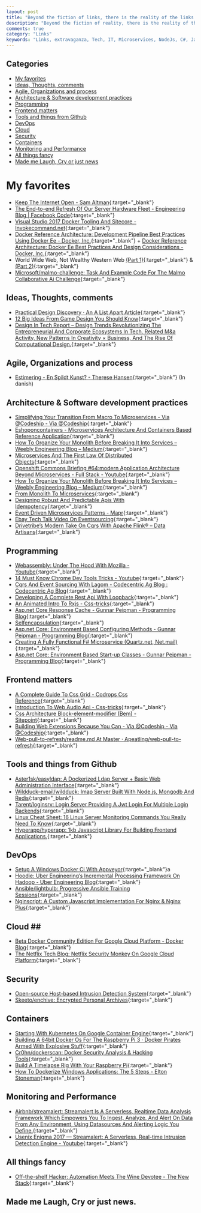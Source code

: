 ```yaml
---
layout: post
title: "Beyond the fiction of links, there is the reality of the links."
description: "Beyond the fiction of reality, there is the reality of the fiction. -  Slavoj Žižek,"
comments: true
category: "Links"
keywords: "Links, extravaganza, Tech, IT, Microservices, NodeJs, C#, Javascript, Solution architecture"
---
```


## Categories ##
* [My favorites](#favorites)
* [Ideas, Thoughts, comments](#ideas)
* [Agile, Organizations and process](#agile)
* [Architecture & Software development practices](#development)
* [Programming](#net)
* [Frontend matters](#web)
* [Tools and things from Github](#tools)
* [DevOps](#devops)
* [Cloud](#cloud)
* [Security](#security)
* [Containers](#containers)
* [Monitoring and Performance](#monitoring)
* [All things fancy](#buzz)
* [Made me Laugh, Cry or just news](#news)

# My favorites<a name="favorites"></a> #
* [Keep The Internet Open - Sam Altman](http://blog.samaltman.com/keep-the-internet-open){:target="_blank"}
* [The End-to-end Refresh Of Our Server Hardware Fleet - Engineering Blog | Facebook Code](https://code.facebook.com/posts/1241554625959357/the-end-to-end-refresh-of-our-server-hardware-fleet/){:target="_blank"}
* [Visual Studio 2017 Docker Tooling And Sitecore - Invokecommand.net](http://invokecommand.net/posts/vs2017-docker-tooling-and-sitecore){:target="_blank"}
* [Docker Reference Architecture: Development Pipeline Best Practices Using Docker Ee - Docker, Inc.](https://success.docker.com/Architecture/Docker_Reference_Architecture%3A_Development_Pipeline_Best_Practices_Using_Docker_EE){:target="_blank"} + [Docker Reference Architecture: Docker Ee Best Practices And Design Considerations - Docker, Inc.](https://success.docker.com/Architecture/Docker_Reference_Architecture:_Docker_EE_Best_Practices_and_Design_Considerations){:target="_blank"}
* World Wide Web, Not Wealthy Western Web  [(Part 1)](https://www.smashingmagazine.com/2017/03/world-wide-web-not-wealthy-western-web-part-1/){:target="_blank"} & [(Part 2)](https://www.smashingmagazine.com/2017/03/world-wide-web-not-wealthy-western-web-part-2/){:target="_blank"}
* [Microsoft/malmo-challenge: Task And Example Code For The Malmo Collaborative Ai Challenge](https://github.com/Microsoft/malmo-challenge){:target="_blank"}

## Ideas, Thoughts, comments <a name="ideas"></a> ##
* [Practical Design Discovery · An A List Apart Article](https://alistapart.com/article/practical-design-discovery){:target="_blank"}
* [12 Big Ideas From Game Design You Should Know](http://eleganthack.com/12-big-ideas-from-game-design-you-should-know/){:target="_blank"}
* [Design In Tech Report – Design Trends Revolutionizing The Entrepreneurial And Corporate Ecosystems In Tech. Related M&a Activity, New Patterns In Creativity × Business, And The Rise Of Computational Design.](https://designintechreport.wordpress.com/){:target="_blank"}

## Agile, Organizations and process<a name="agile"></a> ##
* [Estimering - En Spildt Kunst? - Therese Hansen](http://qed.dk/therese-hansen/2017/03/10/estimering-en-spildt-kunst/){:target="_blank"} (In danish)

## Architecture & Software development practices <a name="development"></a> ##
* [Simplifying Your Transition From Macro To Microservices - Via @Codeship - Via @Codeship](https://blog.codeship.com/simplifying-your-transition-from-macro-to-microservices/){:target="_blank"}
* [Eshoponcontainers - Microservices Architecture And Containers Based Reference Application](https://github.com/dotnet/eShopOnContainers){:target="_blank"}
* [How To Organize Your Monolith Before Breaking It Into Services – Weebly Engineering Blog – Medium](https://medium.com/weebly-engineering/how-to-organize-your-monolith-before-breaking-it-into-services-69cbdb9248b0#.dcy5paakw){:target="_blank"}
* [Microservices And The First Law Of Distributed Objects](http://philcalcado.com/2017/03/02/microservices_vs_1st_law_distributed_objects.html){:target="_blank"}
* [Openshift Commons Briefing #64:modern Application Architecture Beyond Microservices - Full Stack - Youtube](https://www.youtube.com/watch?v=SUP505JA9Mw){:target="_blank"}
* [How To Organize Your Monolith Before Breaking It Into Services – Weebly Engineering Blog – Medium](https://medium.com/weebly-engineering/how-to-organize-your-monolith-before-breaking-it-into-services-69cbdb9248b0#.dcy5paakw){:target="_blank"}
* [From Monolith To Microservices](https://blog.poki.com/from-monolith-to-microservices-b16bae1d6c9d#.ovgvtbc74){:target="_blank"}
* [Designing Robust And Predictable Apis With Idempotency](https://stripe.com/blog/idempotency?__s=amwwwz5judsp1dsfgko7){:target="_blank"}
* [Event Driven Microservices Patterns - Mapr](https://www.mapr.com/blog/event-driven-microservices-patterns?__s=amwwwz5judsp1dsfgko7){:target="_blank"}
* [Ebay Tech Talk Video On Eventsourcing](https://ebaytech.berlin/tech-talk-video-on-eventsourcing-8db880bfa87?__s=amwwwz5judsp1dsfgko7#.bhgirg6c8){:target="_blank"}
* [Drivetribe’s Modern Take On Cqrs With Apache Flink® – Data Artisans](https://data-artisans.com/drivetribe-cqrs-apache-flink/){:target="_blank"}

## Programming <a name="net"></a> ##
* [Webassembly: Under The Hood With Mozilla - Youtube](https://www.youtube.com/watch?v=o52_5qAJhNg){:target="_blank"}
* [14 Must Know Chrome Dev Tools Tricks - Youtube](https://www.youtube.com/watch?v=xkzDaKwinA8){:target="_blank"}
* [Cqrs And Event Sourcing With Lagom - Codecentric Ag Blog : Codecentric Ag Blog](https://blog.codecentric.de/en/2017/02/cqrs-event-sourcing-lagom/?__s=amwwwz5judsp1dsfgko7){:target="_blank"}
* [Developing A Complete Rest Api With Loopback](https://blog.optis.be/developing-a-complete-rest-api-with-loopback-a3190edc105a#.ehv74gh05){:target="_blank"}
* [An Animated Intro To Rxjs - Css-tricks](https://css-tricks.com/animated-intro-rxjs/){:target="_blank"}
* [Asp.net Core Response Cache - Gunnar Peipman - Programming Blog](http://gunnarpeipman.com/2017/03/aspnet-core-response-cache/){:target="_blank"}
* [Selfencapsulation](https://martinfowler.com/bliki/SelfEncapsulation.html){:target="_blank"}
* [Asp.net Core: Environment Based Configuring Methods - Gunnar Peipman - Programming Blog](http://gunnarpeipman.com/2017/03/aspnet-core-configure-environment/){:target="_blank"}
* [Creating A Fully Functional F# Microservice (Quartz.net, Net.mail)](https://mnie.github.io/2017-03-11-sentimentAppPart3/){:target="_blank"}
* [Asp.net Core: Environment Based Start-up Classes - Gunnar Peipman - Programming Blog](http://gunnarpeipman.com/2017/03/aspnet-core-startup-classes/){:target="_blank"}

## Frontend matters <a name="web"></a> ##
* [A Complete Guide To Css Grid - Codrops Css Reference](https://tympanus.net/codrops/css_reference/grid/){:target="_blank"}
* [Introduction To Web Audio Api - Css-tricks](https://css-tricks.com/introduction-web-audio-api/){:target="_blank"}
* [Css Architecture Block-element-modifier (Bem) - Sitepoint](https://www.sitepoint.com/css-architecture-block-element-modifier-bem/){:target="_blank"}
* [Building Web Extensions Because You Can - Via @Codeship - Via @Codeship](https://blog.codeship.com/building-web-extensions-because-you-can/){:target="_blank"}
* [Web-pull-to-refresh/readme.md At Master · Apeatling/web-pull-to-refresh](https://github.com/apeatling/web-pull-to-refresh/blob/master/README.md){:target="_blank"}

## Tools and things from Github <a name="tools"></a> ##
* [Aster1sk/easyldap: A Dockerized Ldap Server + Basic Web Administration Interface](https://github.com/aster1sk/easyldap/){:target="_blank"}
* [Wildduck-email/wildduck: Imap Server Built With Node.js, Mongodb And Redis](https://github.com/wildduck-email/wildduck){:target="_blank"}
* [Tarent/loginsrv: Login Server Providing A Jwt Login For Multiple Login Backends](https://github.com/tarent/loginsrv){:target="_blank"}
* [Linux Cheat Sheet: 16 Linux Server Monitoring Commands You Really Need To Know](https://insights.hpe.com/articles/16-linux-server-monitoring-commands-you-really-need-to-know-1703.html){:target="_blank"}
* [Hyperapp/hyperapp: 1kb Javascript Library For Building Frontend Applications.](https://github.com/hyperapp/hyperapp){:target="_blank"}

## DevOps<a name="devops"></a> ##
* [Setup A Windows Docker Ci With Appveyor](https://stefanscherer.github.io/setup-windows-docker-ci-appveyor/){:target="_blank"}a
* [Hoodie: Uber Engineering’s Incremental Processing Framework On Hadoop - Uber Engineering Blog](https://eng.uber.com/hoodie/){:target="_blank"}
* [Ansible/lightbulb: Progressive Ansible Training Sessions](https://github.com/ansible/lightbulb){:target="_blank"}
* [Nginscript: A Custom Javascript Implementation For Nginx & Nginx Plus](https://www.nginx.com/blog/introduction-nginscript/){:target="_blank"}

## Cloud <a name="cloud"></a>##
* [Beta Docker Community Edition For Google Cloud Platform - Docker Blog](https://blog.docker.com/2017/03/beta-docker-community-edition-google-cloud-platform/){:target="_blank"}
* [The Netflix Tech Blog: Netflix Security Monkey On Google Cloud Platform](http://techblog.netflix.com/2017/03/netflix-security-monkey-on-google-cloud.html){:target="_blank"}

## Security<a name="security"></a> ##
* [Open-source Host-based Intrusion Detection System](https://n0where.net/open-source-host-based-intrusion-detection-system/){:target="_blank"}
* [Skeeto/enchive: Encrypted Personal Archives](https://github.com/skeeto/enchive){:target="_blank"}

## Containers <a name="containers"></a> ##
* [Starting With Kubernetes On Google Container Engine](http://pminkov.github.io/blog/starting-with-kubernetes-on-google-container-engine.html){:target="_blank"}
* [Building A 64bit Docker Os For The Raspberry Pi 3 · Docker Pirates Armed With Explosive Stuff](https://blog.hypriot.com/post/building-a-64bit-docker-os-for-rpi3/){:target="_blank"}
* [Cr0hn/dockerscan: Docker Security Analysis & Hacking Tools](https://github.com/cr0hn/dockerscan){:target="_blank"}
* [Build A Timelapse Rig With Your Raspberry Pi](http://blog.alexellis.io/raspberry-pi-timelapse/){:target="_blank"}
* [How To Dockerize Windows Applications: The 5 Steps - Elton Stoneman](https://blog.sixeyed.com/how-to-dockerize-windows-applications/){:target="_blank"}

## Monitoring and Performance <a name="monitoring"></a> ##
* [Airbnb/streamalert: Streamalert Is A Serverless, Realtime Data Analysis Framework Which Empowers You To Ingest, Analyze, And Alert On Data From Any Environment, Using Datasources And Alerting Logic You Define.](https://github.com/airbnb/streamalert){:target="_blank"}
* [Usenix Enigma 2017 — Streamalert: A Serverless, Real-time Intrusion Detection Engine - Youtube](https://www.youtube.com/watch?v=QVtzMy_tNcQ){:target="_blank"}

## All things fancy <a name="buzz"></a> ##
* [Off-the-shelf Hacker: Automation Meets The Wine Devotee - The New Stack](https://thenewstack.io/off-shelf-hacker-automation-meets-wine-devotee/){:target="_blank"}

## Made me Laugh, Cry or just news. <a name="news"></a> ##
